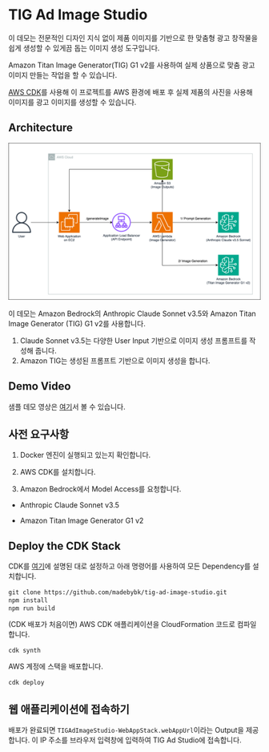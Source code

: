 # TIG Ad Image Studio

이 데모는 전문적인 디자인 지식 없이 제품 이미지를 기반으로 한 맞춤형 광고 창작물을 쉽게 생성할 수 있게끔 돕는 이미지 생성 도구입니다.

Amazon Titan Image Generator(TIG) G1 v2를 사용하여 실제 상품으로 맞춤 광고 이미지 만들는 작업을 할 수 있습니다.

[AWS CDK](https://aws.amazon.com/cdk/)를 사용해 이 프로젝트를 AWS 환경에 배포 후 실제 제품의 사진을 사용해 이미지를 광고 이미지를 생성할 수 있습니다.

## Architecture

![Demo Architecture](frontend/images/DemoArchitecture.png)

이 데모는 Amazon Bedrock의 Anthropic Claude Sonnet v3.5와 Amazon Titan Image Generator (TIG) G1 v2를 사용합니다.

1. Claude Sonnet v3.5는 다양한 User Input 기반으로 이미지 생성 프롬프트를 작성해 줍니다.
2. Amazon TIG는 생성된 프롬프트 기반으로 이미지 생성을 합니다.

## Demo Video

샘플 데모 영상은 [여기](https://d39see23shaae8.cloudfront.net/TIG_Ad_Studio_Demo_BHK.mp4)서 볼 수 있습니다.

## 사전 요구사항

1. Docker 엔진이 실행되고 있는지 확인합니다.

2. AWS CDK를 설치합니다.

3. Amazon Bedrock에서 Model Access를 요청합니다.

- Anthropic Claude Sonnet v3.5

- Amazon Titan Image Generator G1 v2

## Deploy the CDK Stack

CDK를 [여기](https://docs.aws.amazon.com/ko_kr/cdk/v2/guide/getting_started.html)에 설명된 대로 설정하고 아래 명령어를 사용하여 모든 Dependency를 설치합니다. 

```
git clone https://github.com/madebybk/tig-ad-image-studio.git
npm install
npm run build
```

(CDK 배포가 처음이면) AWS CDK 애플리케이션을 CloudFormation 코드로 컴파일합니다.
```
cdk synth
```

AWS 계정에 스택을 배포합니다.
```
cdk deploy
```

## 웹 애플리케이션에 접속하기

배포가 완료되면 `TIGAdImageStudio-WebAppStack.webAppUrl`이라는 Output을 제공합니다. 이 IP 주소를 브라우저 입력창에 입력하여 TIG Ad Studio에 접속합니다.
